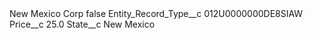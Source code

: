 <?xml version="1.0" encoding="UTF-8"?>
<CustomMetadata xmlns="http://soap.sforce.com/2006/04/metadata" xmlns:xsi="http://www.w3.org/2001/XMLSchema-instance" xmlns:xsd="http://www.w3.org/2001/XMLSchema">
    <label>New Mexico Corp</label>
    <protected>false</protected>
    <values>
        <field>Entity_Record_Type__c</field>
        <value xsi:type="xsd:string">012U0000000DE8SIAW</value>
    </values>
    <values>
        <field>Price__c</field>
        <value xsi:type="xsd:double">25.0</value>
    </values>
    <values>
        <field>State__c</field>
        <value xsi:type="xsd:string">New Mexico</value>
    </values>
</CustomMetadata>
